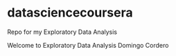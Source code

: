 ﻿datasciencecoursera
===================

Repo  for my  Exploratory Data Analysis

Welcome to Exploratory Data Analysis
Domingo Cordero 
